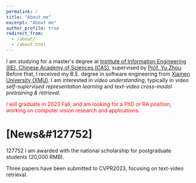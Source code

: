 ```yaml
---
permalink: /
title: "About me"
excerpt: "About me"
author_profile: true
redirect_from: 
  - /about/
  - /about.html
---
```


I am studying for a master's degree at [Institute of Information Engineering (IIE), Chinese Academy of Sciences (CAS)](https://www.iie.ac.cn/), supervised by [Prof. Yu Zhou](https://people.ucas.ac.cn/~yuzhou). Before that, I received my B.E. degree in software engineering from [Xiamen University (XMU)](https://www.xmu.edu.cn/). I am interested in *video understanding*, typically in *video self-supervised representation learning* and *text-video cross-modal pretraining & retrieval*.

<p><font color="red">I will graduate in 2023 Fall, and am looking for a PhD or RA position, working on computer vision research and applications.</font></p>

\[News&#127752\]
===
<p>127752 I am awarded with the national scholarship for postgraduate students (20,000 RMB).</p>
<p>Three papers have been submitted to CVPR2023, focusing on text-video retrieval.</p>

<!-- Research Interests
======
My research is in the area of video-related vision tasks and video content understanding, with an emphasis on video self-supervised representation learning and text-video cross-modal retrieval. Meanwhile, I keep focused on contrastive self-supervised learning, vision base model developments, and large-scale (vision-language) pretraining, which can overall boost my research in videos. -->

